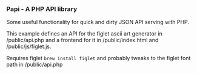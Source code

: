 ### Papi - A PHP API library

Some useful functionality for quick and dirty JSON API serving with PHP.

This example defines an API for the figlet ascii art generator in /public/api.php
and a frontend for it in /public/index.html and /public/js/figlet.js.

Requires figlet `brew install figlet` and probably tweaks to the figlet font path
in /public/api.php